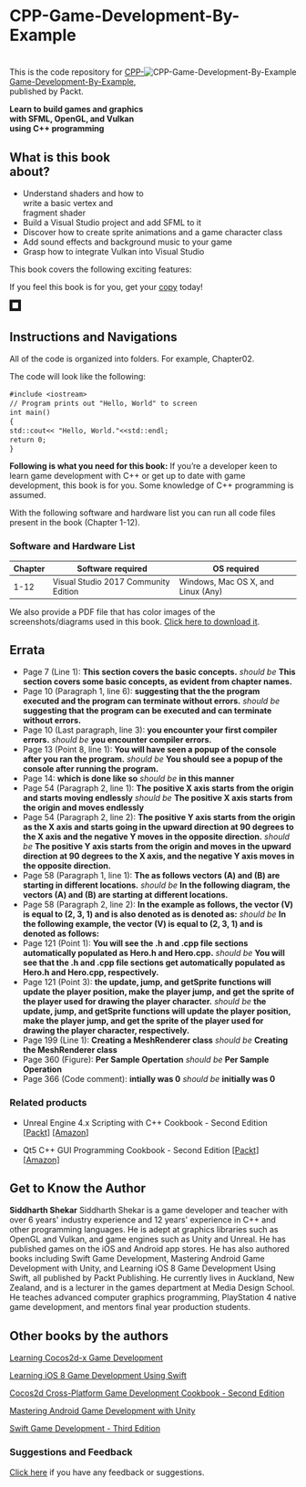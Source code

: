 # CPP-Game-Development-By-Example

# 

<a href="https://www.packtpub.com/web-development/c-game-development-example?utm_source=github&utm_medium=repository&utm_campaign="><img src="https://www.packtpub.com/media/catalog/product/cache/e4d64343b1bc593f1c5348fe05efa4a6/9/7/9781789535303_cover.png" alt="CPP-Game-Development-By-Example" height="256px" align="right"></a>

This is the code repository for [CPP-Game-Development-By-Example](https://www.packtpub.com/web-development/c-game-development-example?utm_source=Github&utm_medium=Repository&utm_campaign=9781789535303), published by Packt.

**Learn to build games and graphics with SFML, OpenGL, and Vulkan using C++ programming**

## What is this book about?
* Understand shaders and how to write a basic vertex and fragment shader
* Build a Visual Studio project and add SFML to it
* Discover how to create sprite animations and a game character class
* Add sound effects and background music to your game
* Grasp how to integrate Vulkan into Visual Studio

This book covers the following exciting features:


If you feel this book is for you, get your [copy](https://www.amazon.com/dp/1789535301) today!

<a href="https://www.packtpub.com/?utm_source=github&utm_medium=banner&utm_campaign=GitHubBanner"><img src="https://raw.githubusercontent.com/PacktPublishing/GitHub/master/GitHub.png" 
alt="https://www.packtpub.com/" border="5" /></a>

## Instructions and Navigations
All of the code is organized into folders. For example, Chapter02.

The code will look like the following:
```
#include <iostream>
// Program prints out "Hello, World" to screen
int main()
{
std::cout<< "Hello, World."<<std::endl;
return 0;
}
```

**Following is what you need for this book:**
If you’re a developer keen to learn game development with C++ or get up to date with game development, this book is for you. Some knowledge of C++ programming is assumed.

With the following software and hardware list you can run all code files present in the book (Chapter 1-12).
### Software and Hardware List
| Chapter | Software required | OS required |
| -------- | ------------------------------------ | ----------------------------------- |
| 1-12 | Visual Studio 2017 Community Edition | Windows, Mac OS X, and Linux (Any) |


We also provide a PDF file that has color images of the screenshots/diagrams used in this book. [Click here to download it](https://www.packtpub.com/sites/default/files/downloads/9781789535303_ColorImages.pdf).

## Errata
* Page 7 (Line 1): **This section covers the basic concepts.** _should be_ **This section covers some basic concepts, as evident from chapter names.** 
* Page 10 (Paragraph 1, line 6): **suggesting that the the program executed and the program can terminate without errors.** _should be_ **suggesting that the program can be executed and can terminate without errors.**
* Page 10 (Last paragraph, line 3): **you encounter your first compiler errors.** _should be_ **you encounter compiler errors.** 
* Page 13 (Point 8, line 1): **You will have seen a popup of the console after you ran the program.** _should be_ **You should see a popup of the console after running the program.**
* Page 14: **which is done like so** _should be_ **in this manner**
* Page 54 (Paragraph 2, line 1): **The positive X axis starts from the origin and starts moving endlessly** _should be_ **The positive X axis starts from the origin and moves endlessly**
* Page 54 (Paragraph 2, line 2): **The positive Y axis starts from the origin as the X axis and starts going in the upward direction at 90 degrees to the X axis and the negative Y moves in the opposite direction.** _should be_ **The positive Y axis starts from the origin and moves in the upward direction at 90 degrees to the X axis, and the negative Y axis moves in the opposite direction.**
* Page 58 (Paragraph 1, line 1): **The as follows vectors (A) and (B) are starting in different locations.** _should be_ **In the following diagram, the vectors (A) and (B) are starting at different locations.**
* Page 58 (Paragraph 2, line 2): **In the example as follows, the vector (V) is equal to (2, 3, 1) and is also denoted as is denoted as:** _should be_ **In the following example, the vector (V) is equal to (2, 3, 1) and is denoted as follows:**
* Page 121 (Point 1): **You will see the .h and .cpp file sections automatically populated as Hero.h and Hero.cpp.** _should be_ **You will see that the .h and .cpp file sections get automatically populated as Hero.h and Hero.cpp, respectively.**
* Page 121 (Point 3): **the update, jump, and getSprite functions will update the player position, make the player jump, and get the sprite of the player used for drawing the player character.** _should be_ **the update, jump, and getSprite functions will update the player position, make the player jump, and get the sprite of the player used for drawing the player character, respectively.**
* Page 199 (Line 1): **Creating a MeshRenderer class** _should be_ **Creating the MeshRenderer class**
* Page 360 (Figure): **Per Sample Opertation** _should be_ **Per Sample Operation**
* Page 366 (Code comment): **intially was 0** _should be_ **initially was 0**

### Related products
* Unreal Engine 4.x Scripting with C++ Cookbook - Second Edition  [[Packt]](https://prod.packtpub.com/in/application-development/qt5-c-gui-programming-cookbook-second-edition?utm_source=github&utm_medium=repository&utm_campaign=) [[Amazon]](https://www.amazon.com/dp/1789809509)

* Qt5 C++ GUI Programming Cookbook - Second Edition  [[Packt]](https://prod.packtpub.com/in/game-development/unreal-engine-4x-scripting-c-cookbook-second-edition?utm_source=github&utm_medium=repository&utm_campaign=) [[Amazon]](https://www.amazon.com/dp/1789803829)

## Get to Know the Author
**Siddharth Shekar**
Siddharth Shekar is a game developer and teacher with over 6 years' industry experience and 12 years' experience in C++ and other programming languages. He is adept at graphics libraries such as OpenGL and Vulkan, and game engines such as Unity and Unreal. He has published games on the iOS and Android app stores. He has also authored books including Swift Game Development, Mastering Android Game Development with Unity, and Learning iOS 8 Game Development Using Swift, all published by Packt Publishing. He currently lives in Auckland, New Zealand, and is a lecturer in the games department at Media Design School. He teaches advanced computer graphics programming, PlayStation 4 native game development, and mentors final year production students.

## Other books by the authors
[Learning Cocos2d-x Game Development](https://www.packtpub.com/game-development/learning-cocos2d-x-game-development?utm_source=github&utm_medium=repository&utm_campaign=9781783988266 )

[Learning iOS 8 Game Development Using Swift](https://www.packtpub.com/game-development/learning-ios-8-game-development-using-swift?utm_source=github&utm_medium=repository&utm_campaign=9781784393557 )

[Cocos2d Cross-Platform Game Development Cookbook - Second Edition](https://www.packtpub.com/game-development/cocos2d-cross-platform-game-development-cookbook-second-edition?utm_source=github&utm_medium=repository&utm_campaign=9781784393236 )

[Mastering Android Game Development with Unity](https://www.packtpub.com/game-development/mastering-android-game-development-unity?utm_source=github&utm_medium=repository&utm_campaign=9781783550777 )

[Swift Game Development - Third Edition](https://www.packtpub.com/game-development/swift-game-development-third-edition?utm_source=github&utm_medium=repository&utm_campaign=9781788471152 )

### Suggestions and Feedback
[Click here](https://docs.google.com/forms/d/e/1FAIpQLSdy7dATC6QmEL81FIUuymZ0Wy9vH1jHkvpY57OiMeKGqib_Ow/viewform) if you have any feedback or suggestions.
